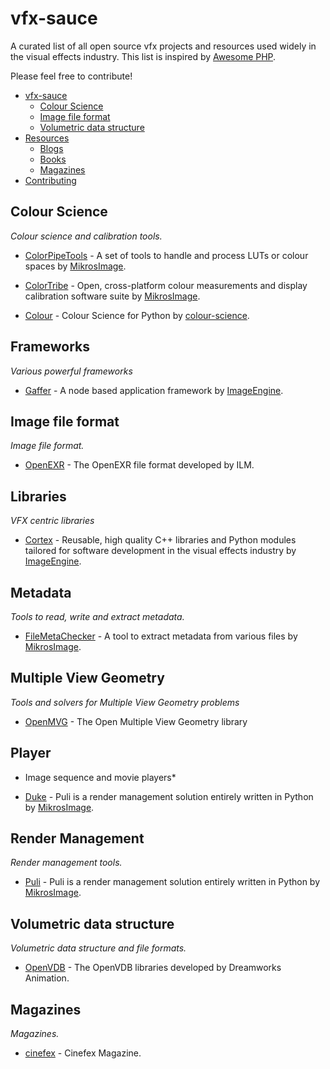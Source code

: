 vfx-sauce
=========

A curated list of all open source vfx projects and resources used widely in the visual effects industry. This list is inspired by [Awesome PHP](https://github.com/ziadoz/awesome-php).

Please feel free to contribute!

* [vfx-sauce](#vfx-sauce)
  * [Colour Science](#colour-science)
  * [Image file format](#image-file-format)
  * [Volumetric data structure](#volumetric-data-structure)
* [Resources](#resources)
  * [Blogs](#blogs)
  * [Books](#books)
  * [Magazines](#magazines)
* [Contributing](#contributing)

## Colour Science
*Colour science and calibration tools.*

* [ColorPipeTools](http://opensource.mikrosimage.eu/colorPipe.html) - A set of tools to handle and process LUTs or colour spaces by [MikrosImage](http://www.mikrosimage.eu/).

* [ColorTribe](http://opensource.mikrosimage.eu/colortribe.html) - Open, cross-platform colour measurements and display calibration software suite by [MikrosImage](http://www.mikrosimage.eu/).

* [Colour](https://github.com/colour-science/colour) - Colour Science for Python by [colour-science](http://colour-science.org/contributors.php).


## Frameworks
*Various powerful frameworks*

* [Gaffer](http://imageengine.github.io/gaffer/) - A node based application framework by [ImageEngine](http://image-engine.com/).


## Image file format
*Image file format.*

* [OpenEXR](http://openexr.com) - The OpenEXR file format developed by ILM.

## Libraries
*VFX centric libraries*

* [Cortex](https://github.com/ImageEngine/cortex) - Reusable, high quality C++ libraries and Python modules tailored for software development in the visual effects industry by [ImageEngine](http://image-engine.com/).


## Metadata
*Tools to read, write and extract metadata.*

* [FileMetaChecker](http://opensource.mikrosimage.eu/fileMetaChecker.html) - A tool to extract metadata from various files by [MikrosImage](http://www.mikrosimage.eu/).

## Multiple View Geometry
*Tools and solvers for Multiple View Geometry
problems*

* [OpenMVG](http://opensource.mikrosimage.eu/openmvg.html) - The Open Multiple View Geometry library


## Player
* Image sequence and movie players*

* [Duke](http://opensource.mikrosimage.eu/duke.html) - Puli is a render management solution entirely written in Python by [MikrosImage](http://www.mikrosimage.eu/).


## Render Management
*Render management tools.*

* [Puli](http://opensource.mikrosimage.eu/puli.html) - Puli is a render management solution entirely written in Python by [MikrosImage](http://www.mikrosimage.eu/).

## Volumetric data structure
*Volumetric data structure and file formats.*

* [OpenVDB](http://openvdb.org/) - The OpenVDB libraries developed by Dreamworks Animation.

## Magazines
*Magazines.*

* [cinefex](http://www.cinefex.com/) - Cinefex Magazine.

